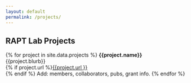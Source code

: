 ```yaml
---
layout: default
permalink: /projects/
---
```


## RAPT Lab Projects

{% for project in site.data.projects %}
<b>{{project.name}}</b><br/>
{{project.blurb}}<br/>
{% if project.url %}<a href="{{ project.url }}">{{project.url }}</a><br/> {% endif %} 
Add: members, collaborators, pubs, grant info.
{% endfor %}
